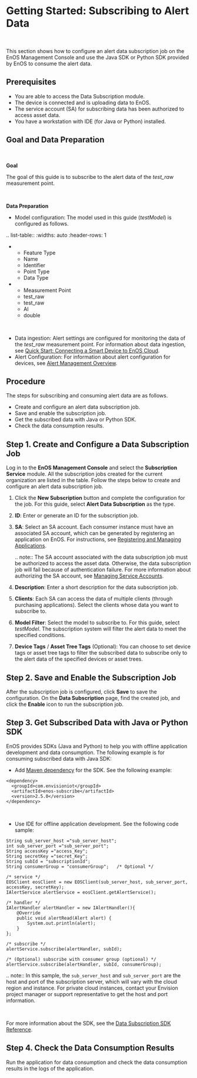 # Getting Started: Subscribing to Alert Data

<br />

This section shows how to configure an alert data subscription job on the EnOS Management Console and use the Java SDK or Python SDK provided by EnOS to consume the alert data.

## Prerequisites

- You are able to access the Data Subscription module.
- The device is connected and is uploading data to EnOS.
- The service account (SA) for subscribing data has been authorized to access asset data.
- You have a workstation with IDE (for Java or Python) installed.

## Goal and Data Preparation

<br />

**Goal**

The goal of this guide is to subscribe to the alert data of the *test_raw* measurement point.

<br />

**Data Preparation**

- Model configuration: The model used in this guide (*testModel*) is configured as follows.

.. list-table::
   :widths: auto
   :header-rows: 1

   * - Feature Type
     - Name
     - Identifier
     - Point Type
     - Data Type
   * - Measurement Point
     - test_raw
     - test_raw
     - AI
     - double

<br />

- Data ingestion: Alert settings are configured for monitoring the data of the *test_raw* measurement point. For information about data ingestion, see [Quick Start: Connecting a Smart Device to EnOS Cloud](/docs/device-connection/en/dev/quickstart/gettingstarted_device_connection.html).
- Alert Configuration: For information about alert configuration for devices, see [Alert Management Overview](/docs/device-connection/en/dev/howto/alert/alert_overview.html).

## Procedure

The steps for subscribing and consuming alert data are as follows.

- Create and configure an alert data subscription job.
- Save and enable the subscription job.
- Get the subscribed data with Java or Python SDK.
- Check the data consumption results.

## Step 1. Create and Configure a Data Subscription Job

Log in to the **EnOS Management Console** and select the **Subscription Service** module. All the subscription jobs created for the current organization are listed in the table. Follow the steps below to create and configure an alert data subscription job.

1. Click the **New Subscription** button and complete the configuration for the job. For this guide, select **Alert Data Subscription** as the type.

2. **ID**: Enter or generate an ID for the subscription job.

3. **SA**: Select an SA account. Each consumer instance must have an associated SA account, which can be generated by registering an application on EnOS. For instructions, see [Registering and Managing Applications](/docs/app-development/en/dev/app_management/managing_apps.html).

   .. note:: The SA account associated with the data subscription job must be authorized to access the asset data. Otherwise, the data subscription job will fail because of authentication failure. For more information about authorizing the SA account, see [Managing Service Accounts](/docs/enos/en/dev/iam/howto/service_account/managing_service_account.html).

4. **Description**: Enter a short description for the data subscription job.

5. **Clients**: Each SA can access the data of multiple clients (through purchasing applications). Select the clients whose data you want to subscribe to.

6. **Model Filter**: Select the model to subscribe to. For this guide, select *testModel*. The subscription system will filter the alert data to meet the specified conditions.

7. **Device Tags** / **Asset Tree Tags** (Optional): You can choose to set device tags or asset tree tags to filter the subscribed data to subscribe only to the alert data of the specified devices or asset trees.

## Step 2. Save and Enable the Subscription Job

After the subscription job is configured, click **Save** to save the configuration. On the **Data Subscription** page, find the created job, and click the **Enable** icon to run the subscription job.

## Step 3. Get Subscribed Data with Java or Python SDK

EnOS provides SDKs (Java and Python) to help you with offline application development and data consumption. The following example is for consuming subscribed data with Java SDK:

- Add [Maven dependency](https://mvnrepository.com/artifact/com.envisioniot/enos-subscribe) for the SDK. See the following example:

```
<dependency>
  <groupId>com.envisioniot</groupId>
  <artifactId>enos-subscribe</artifactId>
  <version>2.5.0</version>
</dependency>
```

<br />

- Use IDE for offline application development. See the following code sample:

```
String sub_server_host ="sub_server_host";
int sub_server_port ="sub_server_port";
String accessKey ="access_Key";
String secretKey ="secret_Key";
String subId = "subscriptionId";
String consumerGroup = "consumerGroup";   /* Optional */

/* service */
EOSClient eosClient = new EOSClient(sub_server_host, sub_server_port, accessKey, secretKey);
IAlertService alertService = eosClient.getAlertService();

/* handler */
IAlertHandler alertHandler = new IAlertHandler(){
    @Override
    public void alertRead(Alert alert) {
        System.out.println(alert);
    }
};

/* subscribe */
alertService.subscribe(alertHandler, subId);

/* (Optional) subscribe with consumer group (optional) */
alertService.subscribe(alertHandler, subId, consumerGroup);
```

.. note:: In this sample, the `sub_server_host` and `sub_server_port` are the host and port of the subscription server, which will vary with the cloud region and instance. For private cloud instances, contact your Envision project manager or support representative to get the host and port information.

<br />

For more information about the SDK, see the [Data Subscription SDK Reference](../reference/data_subscription_sdk).

## Step 4. Check the Data Consumption Results

Run the application for data consumption and check the data consumption results in the logs of the application.
